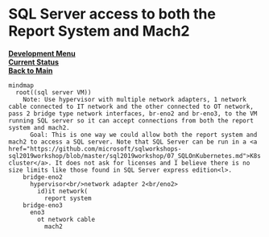 # SQL Server access to both the Report System and Mach2

**[Development Menu](./menu.md)**\
**[Current Status](../status/weekly/current_status.md)**\
**[Back to Main](../../README.md)**

```mermaid
mindmap
  root((sql server VM))
    Note: Use hypervisor with multiple network adapters, 1 network cable connected to IT network and the other connected to OT network, pass 2 bridge type network interfaces, br-eno2 and br-eno3, to the VM running SQL server so it can accept connections from both the report system and mach2.
      Goal: This is one way we could allow both the report system and mach2 to access a SQL server. Note that SQL Server can be run in a <a href="https://github.com/microsoft/sqlworkshops-sql2019workshop/blob/master/sql2019workshop/07_SQLOnKubernetes.md">K8s cluster</a>. It does not ask for licenses and I believe there is no size limits like those found in SQL Server express edition<l>.
    bridge-eno2
      hypervisor<br/>network adapter 2<br/eno2>
        id)it network(
          report system
    bridge-eno3
      eno3
        ot network cable
          mach2

```
